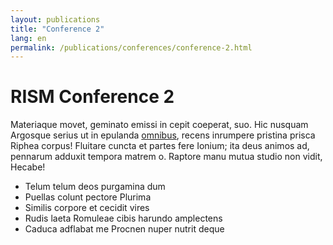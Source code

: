 ```yaml
---
layout: publications
title: "Conference 2"
lang: en
permalink: /publications/conferences/conference-2.html
---
```


# RISM Conference 2

Materiaque movet, geminato emissi in cepit coeperat, suo. Hic nusquam Argosque
serius ut in epulanda [omnibus](http://nulla.io/magisrestat.html), recens
inrumpere pristina prisca Riphea corpus! Fluitare cuncta et partes fere Ionium;
ita deus animos ad, pennarum adduxit tempora matrem o. Raptore manu mutua studio
non vidit, Hecabe!

- Telum telum deos purgamina dum
- Puellas colunt pectore Plurima
- Similis corpore et cecidit vires
- Rudis laeta Romuleae cibis harundo amplectens
- Caduca adflabat me Procnen nuper nutrit deque